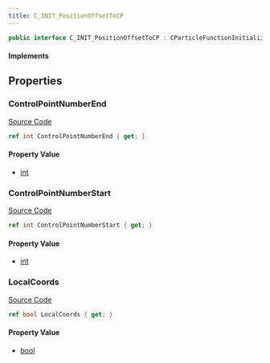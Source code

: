 ```yaml
---
title: C_INIT_PositionOffsetToCP
---
```


```csharp
public interface C_INIT_PositionOffsetToCP : CParticleFunctionInitializer, CParticleFunction, ISchemaClass<CParticleFunction>, ISchemaClass<CParticleFunctionInitializer>, ISchemaClass<C_INIT_PositionOffsetToCP>, ISchemaField, ISchemaClass, INativeHandle
```

#### Implements

## Properties

### ControlPointNumberEnd

[Source Code](https://github.com/swiftly-solution/swiftlys2/blob/main/managed/src/SwiftlyS2.Generated/Schemas/Interfaces/C_INIT_PositionOffsetToCP.cs#L19)

```csharp
ref int ControlPointNumberEnd { get; }
```

#### Property Value

- [int](https://learn.microsoft.com/dotnet/api/system.int32)

### ControlPointNumberStart

[Source Code](https://github.com/swiftly-solution/swiftlys2/blob/main/managed/src/SwiftlyS2.Generated/Schemas/Interfaces/C_INIT_PositionOffsetToCP.cs#L17)

```csharp
ref int ControlPointNumberStart { get; }
```

#### Property Value

- [int](https://learn.microsoft.com/dotnet/api/system.int32)

### LocalCoords

[Source Code](https://github.com/swiftly-solution/swiftlys2/blob/main/managed/src/SwiftlyS2.Generated/Schemas/Interfaces/C_INIT_PositionOffsetToCP.cs#L21)

```csharp
ref bool LocalCoords { get; }
```

#### Property Value

- [bool](https://learn.microsoft.com/dotnet/api/system.boolean)

